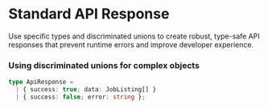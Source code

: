 # Standard API Response

Use specific types and discriminated unions to create robust, type-safe API responses that prevent runtime errors and improve developer experience.

### Using discriminated unions for complex objects

```ts
type ApiResponse = 
  | { success: true; data: JobListing[] }
  | { success: false; error: string };
```